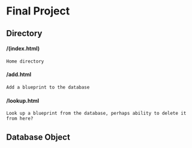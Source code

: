 Final Project
======


## Directory


#### /(index.html)
	Home directory
#### /add.html
	Add a blueprint to the database
#### /lookup.html
	Look up a blueprint from the database, perhaps ability to delete it from here?

## Database Object 
	

